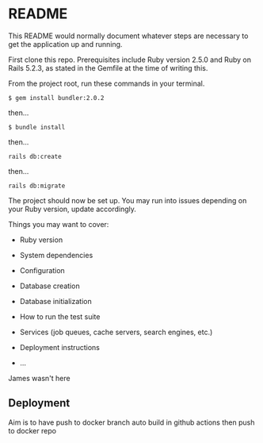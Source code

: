 # README

This README would normally document whatever steps are necessary to get the
application up and running.

First clone this repo. Prerequisites include Ruby version 2.5.0 and Ruby on Rails 5.2.3, as stated in the Gemfile at the time of writing this. 

From the project root, run these commands in your terminal.

```
$ gem install bundler:2.0.2
```
then...
```
$ bundle install
```
then...
```
rails db:create
```
then...
```
rails db:migrate
```

The project should now be set up. You may run into issues depending on your Ruby version, update accordingly. 

Things you may want to cover:

* Ruby version

* System dependencies

* Configuration

* Database creation

* Database initialization

* How to run the test suite

* Services (job queues, cache servers, search engines, etc.)

* Deployment instructions

* ...

James wasn't here

## Deployment

Aim is to have push to docker branch auto build in github actions then push to docker repo


